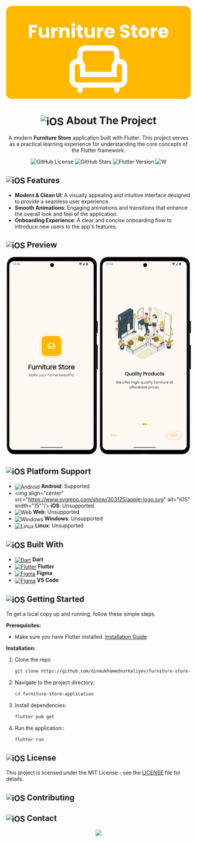 
<div align="center">
  <img src="documentation/images/banner.png" alt="Furniture Application Banner" width="800"/>

  # <img align="center" src="https://em-content.zobj.net/source/animated-noto-color-emoji/427/pencil_270f-fe0f.gif" alt="iOS" width="25"/>  About The Project
A modern **Furniture Store** application built with Flutter. This project serves as a practical learning experience for understanding the core concepts of the Flutter framework.
  
</div>

  <div align="center">
    <img alt="GitHub License" src="https://img.shields.io/github/license/dinmukhamednurkaliyev/furniture-store-application">
    <img alt="GitHub Stars" src="https://img.shields.io/github/stars/dinmukhamednurkaliyev/furniture-store-application">
    <img alt="Flutter Version" src="https://img.shields.io/badge/Flutter-3.35%2B-blue">
    <img alt="W" src="https://img.shields.io/badge/Flutter-3.35%2B-blue">
  </div>


## <img align="center" src="https://fonts.gstatic.com/s/e/notoemoji/latest/1f3af/512.webp" alt="iOS" width="25"/> Features

- **Modern & Clean UI**: A visually appealing and intuitive interface designed to provide a seamless user experience.
- **Smooth Animations**: Engaging animations and transitions that enhance the overall look and feel of the application.
- **Onboarding Experience**: A clear and concise onboarding flow to introduce new users to the app's features.

## <img align="center" src="https://fonts.gstatic.com/s/e/notoemoji/latest/2728/512.webp" alt="iOS" width="25"/>  Preview

<p align="center">
  <img src="documentation/screenshots/splash-screen-portrait.png" alt="Splash Screen Portrait" width="250"> 
  <img src="documentation/screenshots/on-boarding-screen-portrait.png" alt="On-boarding Screen" width="250">
</p>


<!-- <div align="center">
  <b>Animated User Flow</b><br>
  <img src="documentation/demo.gif" alt="App Demo GIF" width="250"/>
</div> -->



## <img align="center" src="https://em-content.zobj.net/source/animated-noto-color-emoji/427/check-mark-button_2705.gif" alt="iOS" width="25"/>  Platform Support

- <img align="center" src="https://www.svgrepo.com/show/475631/android-color.svg" alt="Android" width="15"/> **Android**: Supported
- <img align="center" src="https://www.svgrepo.com/show/303125/apple-logo.svg" alt="iOS" width="15""/> **iOS**: <span>Unsupported</span>
- <img align="center" src="https://www.svgrepo.com/show/475640/chrome-color.svg" alt="Web" width="15"/> **Web**: <span>Unsupported</span>
- <img align="center" src="https://www.svgrepo.com/show/382713/windows-applications.svg" alt="Windows" width="15"/> **Windows**: <span>Unsupported</span>
- <img align="center" src="https://www.svgrepo.com/show/354004/linux-tux.svg" alt="Linux" width="15"/> **Linux**: <span>Unsupported</span>

## <img align="center" src="https://fonts.gstatic.com/s/e/notoemoji/latest/26a1/512.webp" alt="iOS" width="25"/> Built With
- <a href="https://dart.dev/" target="_blank"><img align="center" src="https://cdn.jsdelivr.net/gh/devicons/devicon/icons/dart/dart-original.svg" alt="Dart" width="15"/></a> **Dart** 
- <a href="https://flutter.dev/" target="_blank"><img align="center" src="https://cdn.jsdelivr.net/gh/devicons/devicon/icons/flutter/flutter-original.svg" alt="Flutter" width="15"/></a> **Flutter** 
- <a href="https://www.figma.com/" target="_blank"><img align="center" src="https://cdn.jsdelivr.net/gh/devicons/devicon/icons/figma/figma-original.svg" alt="Figma" width="15"/></a> **Figma**
- <a href="https://code.visualstudio.com/" target="_blank"><img align="center" src="https://www.svgrepo.com/show/452129/vs-code.svg" alt="Figma" width="15"/></a> **VS Code**


## <img align="center" src="https://fonts.gstatic.com/s/e/notoemoji/latest/1f680/512.webp" alt="iOS" width="25"/> Getting Started

To get a local copy up and running, follow these simple steps.

**Prerequisites:**
* Make sure you have Flutter installed. [Installation Guide](https://docs.flutter.dev/get-started/install)

**Installation:**
1. Clone the repo
   ```sh
   git clone https://github.com/dinmukhamednurkaliyev/furniture-store-application.git
   ```

2. Navigate to the project directory:
    ```sh
    cd furniture-store-application
    ```

3. Install dependencies:
    ```sh
    flutter pub get
    ```

4. Run the application::
    ```sh
    flutter run
    ```

## <img align="center" src="https://em-content.zobj.net/source/animated-noto-color-emoji/427/locked_1f512.gif" alt="iOS" width="25"/>  License 

This project is licensed under the MIT License - see the [LICENSE](LICENSE) file for details.


## <img align="center" src="https://em-content.zobj.net/source/animated-noto-color-emoji/427/handshake_1f91d.gif" alt="iOS" width="25"/>  Contributing

## <img align="center" src="https://em-content.zobj.net/source/animated-noto-color-emoji/427/bell_1f514.gif" alt="iOS" width="25"/>  Contact 

<div align="center">
<img src="https://user-images.githubusercontent.com/74038190/216656963-09118229-8a9e-4af0-910c-c37f35f2e210.gif">
</div>